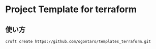 # Project Template for terraform

## 使い方

```shell
cruft create https://github.com/ogontaro/templates_terraform.git
```
